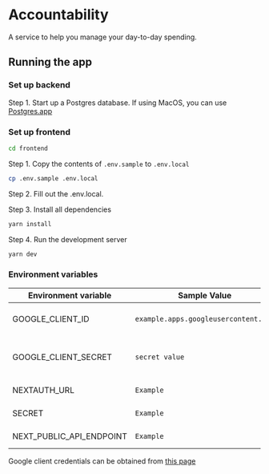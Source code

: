 # Accountability

A service to help you manage your day-to-day spending.

## Running the app

### Set up backend

Step 1. Start up a Postgres database. If using MacOS, you can use [Postgres.app](https://postgresapp.com/)

### Set up frontend

```bash
cd frontend
```

Step 1. Copy the contents of `.env.sample` to `.env.local`

```bash
cp .env.sample .env.local
```

Step 2. Fill out the .env.local.

Step 3. Install all dependencies

```bash
yarn install
```

Step 4. Run the development server

```bash
yarn dev
```

### Environment variables

| Environment variable     | Sample Value                         | Description                     |
| ------------------------ | ------------------------------------ | ------------------------------- |
| GOOGLE_CLIENT_ID         | `example.apps.googleusercontent.com` | Google credential client id     |
| GOOGLE_CLIENT_SECRET     | `secret value`                       | Google credential client secret |
| NEXTAUTH_URL             | `Example`                            | Lorem ipsum                     |
| SECRET                   | `Example`                            | Lorem ipsum                     |
| NEXT_PUBLIC_API_ENDPOINT | `Example`                            | Lorem ipsum                     |

Google client credentials can be obtained from [this page](https://console.cloud.google.com/apis/credentials)
